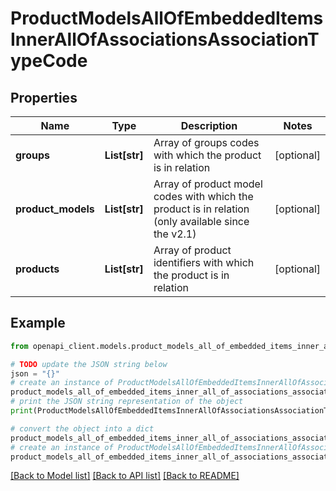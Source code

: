 # ProductModelsAllOfEmbeddedItemsInnerAllOfAssociationsAssociationTypeCode


## Properties

Name | Type | Description | Notes
------------ | ------------- | ------------- | -------------
**groups** | **List[str]** | Array of groups codes with which the product is in relation | [optional] 
**product_models** | **List[str]** | Array of product model codes with which the product is in relation (only available since the v2.1) | [optional] 
**products** | **List[str]** | Array of product identifiers with which the product is in relation | [optional] 

## Example

```python
from openapi_client.models.product_models_all_of_embedded_items_inner_all_of_associations_association_type_code import ProductModelsAllOfEmbeddedItemsInnerAllOfAssociationsAssociationTypeCode

# TODO update the JSON string below
json = "{}"
# create an instance of ProductModelsAllOfEmbeddedItemsInnerAllOfAssociationsAssociationTypeCode from a JSON string
product_models_all_of_embedded_items_inner_all_of_associations_association_type_code_instance = ProductModelsAllOfEmbeddedItemsInnerAllOfAssociationsAssociationTypeCode.from_json(json)
# print the JSON string representation of the object
print(ProductModelsAllOfEmbeddedItemsInnerAllOfAssociationsAssociationTypeCode.to_json())

# convert the object into a dict
product_models_all_of_embedded_items_inner_all_of_associations_association_type_code_dict = product_models_all_of_embedded_items_inner_all_of_associations_association_type_code_instance.to_dict()
# create an instance of ProductModelsAllOfEmbeddedItemsInnerAllOfAssociationsAssociationTypeCode from a dict
product_models_all_of_embedded_items_inner_all_of_associations_association_type_code_from_dict = ProductModelsAllOfEmbeddedItemsInnerAllOfAssociationsAssociationTypeCode.from_dict(product_models_all_of_embedded_items_inner_all_of_associations_association_type_code_dict)
```
[[Back to Model list]](../README.md#documentation-for-models) [[Back to API list]](../README.md#documentation-for-api-endpoints) [[Back to README]](../README.md)


